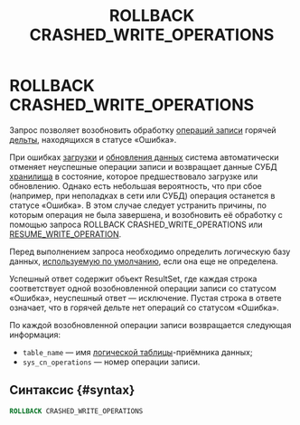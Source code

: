 ﻿---
layout: default
title: ROLLBACK CRASHED_WRITE_OPERATIONS
nav_order: 32
parent: Запросы SQL+
grand_parent: Справочная информация
has_children: false
has_toc: false
---

# ROLLBACK CRASHED_WRITE_OPERATIONS

Запрос позволяет возобновить обработку [операций записи](../../../overview/main_concepts/write_operation/write_operation.md) 
горячей [дельты](../../../overview/main_concepts/delta/delta.md), находящихся в статусе «Ошибка».

При ошибках [загрузки](../../../working_with_system/data_upload/data_upload.md) и 
[обновления данных](../../../working_with_system/data_update/data_update.md) система автоматически отменяет неуспешные 
операции записи и возвращает данные СУБД [хранилища](../../../overview/main_concepts/data_storage/data_storage.md) 
в состояние, которое предшествовало загрузке или обновлению. Однако есть небольшая вероятность, что при сбое 
(например, при неполадках в сети или СУБД) операция останется в статусе «Ошибка». В этом случае следует устранить 
причины, по которым операция не была завершена, и возобновить её обработку с помощью запроса 
ROLLBACK CRASHED_WRITE_OPERATIONS или [RESUME_WRITE_OPERATION](../RESUME_WRITE_OPERATION/RESUME_WRITE_OPERATION.md).

Перед выполнением запроса необходимо определить логическую базу данных, 
[используемую по умолчанию](../../../working_with_system/other_features/default_db_set-up/default_db_set-up.md), 
если она еще не определена.

Успешный ответ содержит объект ResultSet, где каждая строка соответствует одной возобновленной операции записи
со статусом «Ошибка», неуспешный ответ — исключение. Пустая строка в ответе означает, что в горячей дельте нет операций 
со статусом «Ошибка».

По каждой возобновленной операции записи возвращается следующая информация:
* `table_name` — имя [логической таблицы](../../../overview/main_concepts/logical_table/logical_table.md)-приёмника 
  данных;
* `sys_cn_operations` — номер операции записи.

## Синтаксис {#syntax}

```sql
ROLLBACK CRASHED_WRITE_OPERATIONS
```